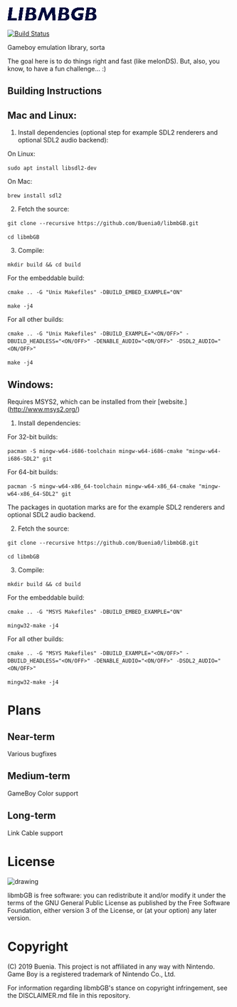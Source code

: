 <img src="https://github.com/Buenia0/libmbGB/blob/develop/res/libmbgblogo.png" alt="drawing" width="200"/>

[![Build Status](https://travis-ci.org/Buenia0/libmbGB.svg?branch=master)](https://travis-ci.org/Buenia0/libmbGB)

Gameboy emulation library, sorta

The goal here is to do things right and fast (like melonDS). But, also, you know, to have a fun challenge... :)

## Building Instructions

## Mac and Linux:

1. Install dependencies (optional step for example SDL2 renderers and optional SDL2 audio backend):

On Linux:

`sudo apt install libsdl2-dev`

On Mac:

`brew install sdl2`

2. Fetch the source:

`git clone --recursive https://github.com/Buenia0/libmbGB.git`

`cd libmbGB`

3. Compile:

`mkdir build && cd build`

For the embeddable build:

`cmake .. -G "Unix Makefiles" -DBUILD_EMBED_EXAMPLE="ON"`

`make -j4`

For all other builds:

`cmake .. -G "Unix Makefiles" -DBUILD_EXAMPLE="<ON/OFF>" -DBUILD_HEADLESS="<ON/OFF>" -DENABLE_AUDIO="<ON/OFF>" -DSDL2_AUDIO="<ON/OFF>"`

`make -j4`

## Windows:

Requires MSYS2, which can be installed from their [website.] (http://www.msys2.org/)

1. Install dependencies:

For 32-bit builds:

`pacman -S mingw-w64-i686-toolchain mingw-w64-i686-cmake "mingw-w64-i686-SDL2" git`

For 64-bit builds:

`pacman -S mingw-w64-x86_64-toolchain mingw-w64-x86_64-cmake "mingw-w64-x86_64-SDL2" git `

The packages in quotation marks are for the example SDL2 renderers and optional SDL2 audio backend.

2. Fetch the source:

`git clone --recursive https://github.com/Buenia0/libmbGB.git`

`cd libmbGB`

3. Compile:

`mkdir build && cd build`

For the embeddable build:

`cmake .. -G "MSYS Makefiles" -DBUILD_EMBED_EXAMPLE="ON"`

`mingw32-make -j4`

For all other builds:

`cmake .. -G "MSYS Makefiles" -DBUILD_EXAMPLE="<ON/OFF>" -DBUILD_HEADLESS="<ON/OFF>" -DENABLE_AUDIO="<ON/OFF>" -DSDL2_AUDIO="<ON/OFF>"`

`mingw32-make -j4`

# Plans

## Near-term

Various bugfixes

## Medium-term

GameBoy Color support

## Long-term

Link Cable support


# License

<img src="https://www.gnu.org/graphics/gplv3-127x51.png" alt="drawing" width="150"/>

libmbGB is free software: you can redistribute it and/or modify it under the terms of the GNU General Public License as published by the Free Software Foundation, either version 3 of the License, or (at your option) any later version.

# Copyright

(C) 2019 Buenia. This project is not affiliated in any way with Nintendo. Game Boy is a registered trademark of Nintendo Co., Ltd.

For information regarding libmbGB's stance on copyright infringement, see the DISCLAIMER.md file in this repository.
